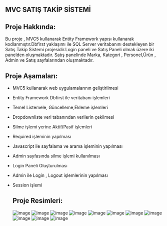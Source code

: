 MVC SATIŞ TAKİP SİSTEMİ
---------------------------------
Proje Hakkında:
---------------------------------
Bu proje , MVC5 kullanarak Entity Framework yapısı kullanarak kodlanmıştır.Dbfirst yaklaşımı ile SQL Server veritabanını destekleyen bir Satış Takip Sistemi projesidir.Login paneli ve Satış Paneli olmak üzere iki panelden oluşmaktadır.  Satış panelinde Marka, Kategori , Personel,Ürün , Admin ve Satış sayfalarından oluşmaktadır.

Proje Aşamaları:
--------------------------------
- MVC5 kullanarak web uygulamalarının geliştirilmesi
- Entity Framework Dbfirst ile veritabanı işlemleri
- Temel Listemele, Güncelleme,Ekleme işlemleri
- Dropdownliste veri tabanından verilerin çekilmesi
- Silme işlemi yerine Aktif/Pasif işlemleri
- Required işleminin yapılması
- Javascript ile sayfalama ve arama işleminin yapılması
- Admin sayfasında silme işlemi kullanılması
- Login Paneli Oluşturulması
- Admin ile Login , Logout işlemlerinin yapılması
- Session işlemi

  Proje Resimleri:
  -------------------------------
   ![image](https://github.com/Bahricanoz/MVCStokTakibi/assets/128741075/69f8c303-4a13-4c4a-8305-c96525e90663)
   ![image](https://github.com/Bahricanoz/MVCStokTakibi/assets/128741075/01f91e24-9ae5-4e80-b026-6186c34d202c)
   ![image](https://github.com/Bahricanoz/MVCStokTakibi/assets/128741075/1b5d778f-14f0-47c0-b3cd-cbed8c113693)
   ![image](https://github.com/Bahricanoz/MVCStokTakibi/assets/128741075/3865df34-a8d3-4e09-b789-d8f6d9467752)
   ![image](https://github.com/Bahricanoz/MVCStokTakibi/assets/128741075/bfc37db0-fc15-462f-b4c8-d84d1053f61c)
   ![image](https://github.com/Bahricanoz/MVCStokTakibi/assets/128741075/ffd15288-9805-4639-81ab-1b5bd8127bb2)
   ![image](https://github.com/Bahricanoz/MVCStokTakibi/assets/128741075/d8cff0b3-b485-4b32-ba82-36033bed8344)
   ![image](https://github.com/Bahricanoz/MVCStokTakibi/assets/128741075/c10f3164-bbae-47af-b311-ac48bd1b64a4)
   ![image](https://github.com/Bahricanoz/MVCStokTakibi/assets/128741075/fe96d279-5776-4591-a56d-4ad7884f7279)
   ![image](https://github.com/Bahricanoz/MVCStokTakibi/assets/128741075/e6f5192e-64ff-4d00-9750-93149699c791)
   ![image](https://github.com/Bahricanoz/MVCStokTakibi/assets/128741075/cd38bbe5-8b54-4629-a9b6-ae726feb85a9)









